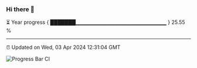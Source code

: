 ### Hi there 👋

⏳ Year progress { ███████▁▁▁▁▁▁▁▁▁▁▁▁▁▁▁▁▁▁▁▁▁▁▁ } 25.55 %

---

⏰ Updated on Wed, 03 Apr 2024 12:31:04 GMT

![Progress Bar CI](https://github.com/ZhaoGui/ZhaoGui/workflows/Progress%20Bar%20CI/badge.svg)
